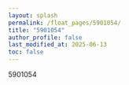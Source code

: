 ```yaml
---
layout: splash
permalink: /float_pages/5901054/
title: "5901054"
author_profile: false
last_modified_at: 2025-06-13
toc: false
---
```

 
5901054
